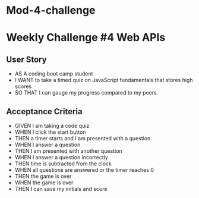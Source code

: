 # Mod-4-challenge
<h1>Weekly Challenge #4 Web APIs</h1>

<h2>User Story</h2>
<ul>
    <li>AS A coding boot camp student</li>
    <li>I WANT to take a timed quiz on JavaScript fundamentals that stores high scores</li>
    <li>SO THAT I can gauge my progress compared to my peers</li>
</ul>

<h2>Acceptance Criteria</h2>
<ul>
    <li>GIVEN I am taking a code quiz</li>
    <li>WHEN I click the start button</li>
    <li>THEN a timer starts and I am presented with a question</li>
    <li>WHEN I answer a question</li>
    <li>THEN I am presented with another question</li>
    <li>WHEN I answer a question incorrectly</li>
    <li>THEN time is subtracted from the clock</li>
    <li>WHEN all questions are answered or the timer reaches 0</li>
    <li>THEN the game is over</li>
    <li>WHEN the game is over</li>
    <li>THEN I can save my initials and score</li>
</ul>
